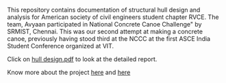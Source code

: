 This repository contains documentation of structural hull design and analysis for American society of civil engineers student chapter RVCE. The team, Avyaan participated in National Concrete Canoe Challenge" by SRMIST, Chennai. This was our second attempt at making a concrete canoe, previously having stood third at the NCCC at the first ASCE India Student Conference organized at VIT. 


Click on [hull design.pdf](https://github.com/amanbagrecha/MyProjects/blob/master/Avyaan/hull%20design.pdf) to look at the detailed report.

Know more about the project [here](https://www.instagram.com/p/B3kDEZ9Bb--/) and [here](https://www.instagram.com/p/B3YW-slhHWz/)



